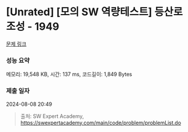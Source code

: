 # [Unrated] [모의 SW 역량테스트] 등산로 조성 - 1949 

[문제 링크](https://swexpertacademy.com/main/code/problem/problemDetail.do?contestProbId=AV5PoOKKAPIDFAUq) 

### 성능 요약

메모리: 19,548 KB, 시간: 137 ms, 코드길이: 1,849 Bytes

### 제출 일자

2024-08-08 20:49



> 출처: SW Expert Academy, https://swexpertacademy.com/main/code/problem/problemList.do